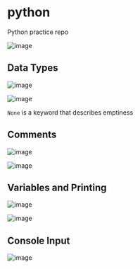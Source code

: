 # python
Python practice repo

![image](https://user-images.githubusercontent.com/19383145/166506430-cf09baff-7d43-411e-a8ec-f43281d8d185.png)

## Data Types

![image](https://user-images.githubusercontent.com/19383145/166507272-a00213e6-8df4-45a6-b115-06390364ae69.png)

![image](https://user-images.githubusercontent.com/19383145/166507667-c3ab8d77-6d40-4517-bf78-df4ee9bf0f72.png)

`None` is a keyword that describes emptiness

## Comments

![image](https://user-images.githubusercontent.com/19383145/166508644-9e8e5631-0651-440d-9f2b-b89a06e925c3.png)

![image](https://user-images.githubusercontent.com/19383145/166509135-21ab59fa-d18c-4331-b71a-d78f598ac489.png)

## Variables and Printing

![image](https://user-images.githubusercontent.com/19383145/166509669-8c2ab6c8-bcf4-4c84-945b-d987d797926e.png)

![image](https://user-images.githubusercontent.com/19383145/166509787-ce834d59-1bb9-4f0f-9799-f2b19ef600b8.png)

## Console Input

![image](https://user-images.githubusercontent.com/19383145/166511675-2d8aa3fb-f9af-4ddd-a88b-55f47a5ad706.png)


